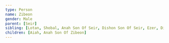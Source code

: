 ```yaml
---
type: Person
name: Zibeon
gender: Male
parent: [Seir]
sibling: [Lotan, Shobal, Anah Son Of Seir, Dishon Son Of Seir, Ezer, Dishan, Timna]
children: [Aiah, Anah Son Of Zibeon]
---
```

